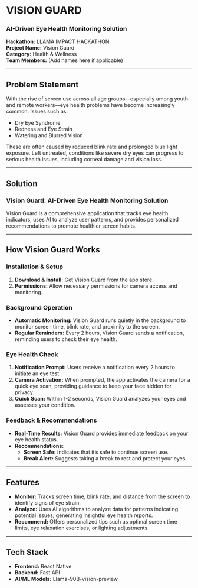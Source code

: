 
# VISION GUARD
### AI-Driven Eye Health Monitoring Solution

**Hackathon:** LLAMA IMPACT HACKATHON  
**Project Name:** Vision Guard  
**Category:** Health & Wellness  
**Team Members:** (Add names here if applicable)

---

## Problem Statement

With the rise of screen use across all age groups—especially among youth and remote workers—eye health problems have become increasingly common. Issues such as:

- Dry Eye Syndrome
- Redness and Eye Strain
- Watering and Blurred Vision

These are often caused by reduced blink rate and prolonged blue light exposure. Left untreated, conditions like severe dry eyes can progress to serious health issues, including corneal damage and vision loss.

---

## Solution

### Vision Guard: AI-Driven Eye Health Monitoring Solution

Vision Guard is a comprehensive application that tracks eye health indicators, uses AI to analyze user patterns, and provides personalized recommendations to promote healthier screen habits.

---

## How Vision Guard Works

### Installation & Setup

1. **Download & Install:** Get Vision Guard from the app store.
2. **Permissions:** Allow necessary permissions for camera access and monitoring.

### Background Operation

- **Automatic Monitoring:** Vision Guard runs quietly in the background to monitor screen time, blink rate, and proximity to the screen.
- **Regular Reminders:** Every 2 hours, Vision Guard sends a notification, reminding users to check their eye health.

### Eye Health Check

1. **Notification Prompt:** Users receive a notification every 2 hours to initiate an eye test.
2. **Camera Activation:** When prompted, the app activates the camera for a quick eye scan, providing guidance to keep your face hidden for privacy.
3. **Quick Scan:** Within 1-2 seconds, Vision Guard analyzes your eyes and assesses your condition.

### Feedback & Recommendations

- **Real-Time Results:** Vision Guard provides immediate feedback on your eye health status.
- **Recommendations:**
  - **Screen Safe:** Indicates that it’s safe to continue screen use.
  - **Break Alert:** Suggests taking a break to rest and protect your eyes.

---

## Features

- **Monitor:** Tracks screen time, blink rate, and distance from the screen to identify signs of eye strain.
- **Analyze:** Uses AI algorithms to analyze data for patterns indicating potential issues, generating insightful eye health reports.
- **Recommend:** Offers personalized tips such as optimal screen time limits, eye relaxation exercises, or lighting adjustments.

---

## Tech Stack

- **Frontend:** React Native
- **Backend:** Fast API
- **AI/ML Models:** Llama-90B-vision-preview



